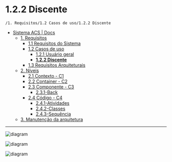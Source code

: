 # 1.2.2 Discente

`/1. Requisitos/1.2 Casos de uso/1.2.2 Discente`

* [Sistema ACS | Docs](../../../README.md)
  * [1. Requisitos](../../../1.%20Requisitos/README.md)
    * [1.1 Requisitos do Sistema](../../../1.%20Requisitos/1.1%20Requisitos%20do%20Sistema/README.md)
    * [1.2 Casos de uso](../../../1.%20Requisitos/1.2%20Casos%20de%20uso/README.md)
      * [1.2.1 Usuário geral](../../../1.%20Requisitos/1.2%20Casos%20de%20uso/1.2.1%20Usu%C3%A1rio%20geral/README.md)
      * [**1.2.2 Discente**](../../../1.%20Requisitos/1.2%20Casos%20de%20uso/1.2.2%20Aluno/README.md)
    * [1.3 Requisitos Arquiteturais](../../../1.%20Requisitos/1.3%20Requisitos%20Arquiteturais/README.md)
  * [2. Níveis](../../../2.%20N%C3%ADveis/README.md)
    * [2.1 Contexto - C1](../../../2.%20N%C3%ADveis/2.1%20Contexto%20-%20C1/README.md)
    * [2.2 Container - C2](../../../2.%20N%C3%ADveis/2.2%20Container%20-%20C2/README.md)
    * [2.3 Componente - C3](../../../2.%20N%C3%ADveis/2.3%20Componente%20-%20C3/README.md)
      * [2.3.1-Back](../../../2.%20N%C3%ADveis/2.3%20Componente%20-%20C3/2.3.1-Back/README.md)
    * [2.4 Código - C4](../../../2.%20N%C3%ADveis/2.4%20C%C3%B3digo%20-%20C4/README.md)
      * [2.4.1-Atividades](../../../2.%20N%C3%ADveis/2.4%20C%C3%B3digo%20-%20C4/2.4.1-Atividades/README.md)
      * [2.4.2-Classes](../../../2.%20N%C3%ADveis/2.4%20C%C3%B3digo%20-%20C4/2.4.2-Classes/README.md)
      * [2.4.3-Sequência](../../../2.%20N%C3%ADveis/2.4%20C%C3%B3digo%20-%20C4/2.4.3-Sequ%C3%AAncia/README.md)
  * [3. Manutenção da arquitetura](../../../3.%20Manuten%C3%A7%C3%A3o%20da%20arquitetura/README.md)

---

![diagram](https://www.plantuml.com/plantuml/svg/0/fPJ1Ri8m38RlbVeE6LpO0JIk7Qf0av1sG-m1a4bSY9OcB75WFCyEUn1UR6axM3TQ2QsdsFBdFvR_A5D7OCddYYtdguVnE8xkQ8ivChS3ZWhMSUHUfTw1XPm19sDVwAYGmG6ToJ6EuYXPeCsaOZFbjKaOEBQOiJxXEoLhvGDYaHFeJUYo-EQbasHMcTTS6Wsgu7lBEGjtzmgrmHC8S6J1dkdJv-d3t1VSSbuCE7ZM3gsqp8Kv0uciB5wo6i7Haima1s5S2ScgiAeLQZX9yggwgWfRE86EszfSLSwXbGU22Wn12xCr5gePowY50f9xAK1WILwoDjg61Uwh6R_ZtsGS1Qk6mxJSR5XSUOo4EUXH-hFGlf8Qaus5u-F5LPQmoKHghhp0D3rtXgw63TyaqDGtKfXHqBmsu_-IGQxHhcwAVtpj97RbVoUrnZVIJV7w9Tsa5qTJr29yDN7q1G00)

![diagram](https://www.plantuml.com/plantuml/svg/0/ZP7FJW8n4CRlJVeE8rpmm0eIBYiXOCnwyK1s4wzaM0PexBROTXLy7Gy-WK_0YpbRWdyI3npQTFBzlczcqeaFw49TQSYpUQz_BSL5s515uBTOaiQ55Fv9cIqwh03BO5qHzfe0NydRYgIG8fsHMoaDKrqRcm9wc4sX7MWNqeMkwGSeb0zKuH4f_Y2Eoe1cpS6EdclbLR3pLMrAPGtgXc_b6V1uLxt-WC-mrJJkF2fVerPlwE21in6M1FdHV_WuV9A_RAnvrgpLAKXJp7E_c7TxGWQCt9DZ5HshBnPcTraKjyiLQxUeTl-8x1msi_3AtUuuzWAkYbX59r-G954QGbihG-dQuVxcUtj8OJJYWipIZyTIn8nHaiIfpdKCsE7KUXEIynj9CU4d_xqKNm00)

![diagram](https://www.plantuml.com/plantuml/svg/0/ZP8zJiD044PxIxx349fGn80KKPZ8YWjIMxP4QqtiILYntWtx0uJhKEG4d20NOxnMa04XKRZmp7kZ-KQxj0wDyvs4SbLVNS_vkucZC_T07O7TOKCIrt5a7uNQeS4Ei77QL6ul2V25hEueZjA2p4P8oALNEWMqKEHShOHrrE5GgEB8KEDGRTaqzEI55KxN6wyQeHNA7fgKA-0TBdc7IHp5qRH4wmoXEGd7m_63x4NFcj0IcgbxOJrAySQSKAreiDM6B5YzDXJGNtAvwbDESqc6uqFdMrJ70qBBcHqw_qND0-N8C3LqeCNHm7STI1oGUa3OkLFFWXLEpsVf3mUQ8RvEm8cxkWxDFcQHmsoMZH8LLIZyd7e2O94aOJaubq9HkZMultNqwjArz0GfB1RyGwgrMJQoaYGBmV-sX6gaRwctHYkUnFb_lEyx1tKywZyZucZ9k_EJZADF)

